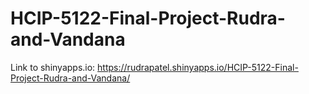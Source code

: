 # HCIP-5122-Final-Project-Rudra-and-Vandana
Link to shinyapps.io: https://rudrapatel.shinyapps.io/HCIP-5122-Final-Project-Rudra-and-Vandana/
